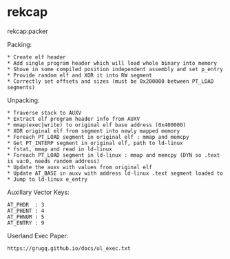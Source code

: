 # rekcap
rekcap:packer


Packing:

    * Create elf header
    * Add single program header which will load whole binary into memory
    * Shove in some compiled position independent assembly and set p_entry
    * Provide random elf and XOR it into RW segment
    * Correctly set offsets and sizes (must be 0x200000 between PT_LOAD segments)


Unpacking:

    * Traverse stack to AUXV
    * Extract elf program header info from AUXV
    * mmap(exec|write) to original elf base address (0x400000)
    * XOR original elf from segment into newly mapped memory
    * Foreach PT_LOAD segment in original elf : mmap and memcpy
    * Get PT_INTERP segment in original elf, path to ld-linux
    * fstat, mmap and read in ld-linux
    * Foreach PT_LOAD segment in ld-linux : mmap and memcpy (DYN so .text is va:0, needs random address)
    * Update the auxv with values from original elf
    * Update AT_BASE in auxv with address ld-linux .text segment loaded to
    * Jump to ld-linux e_entry


Auxillary Vector Keys:

    AT_PHDR  : 3
    AT_PHENT : 4
    AT_PHNUM : 5
    AT_ENTRY : 9


Userland Exec Paper:

    https://grugq.github.io/docs/ul_exec.txt
